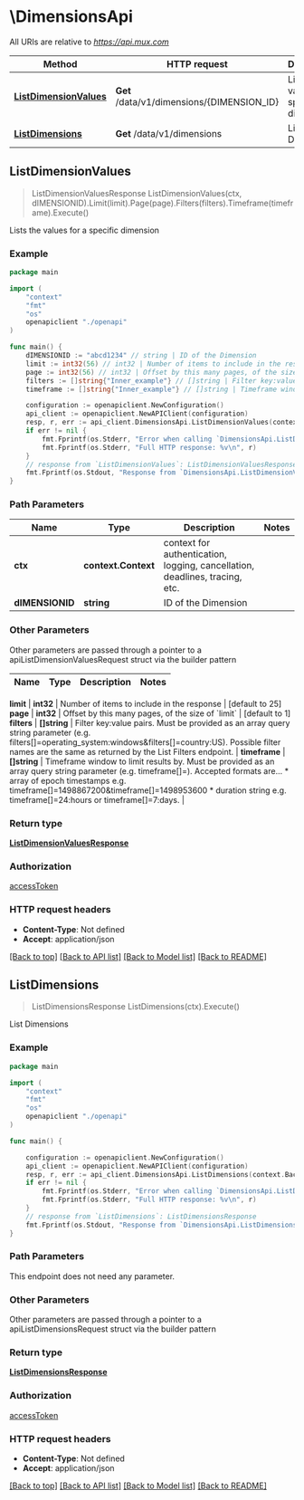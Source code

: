 # \DimensionsApi

All URIs are relative to *https://api.mux.com*

Method | HTTP request | Description
------------- | ------------- | -------------
[**ListDimensionValues**](DimensionsApi.md#ListDimensionValues) | **Get** /data/v1/dimensions/{DIMENSION_ID} | Lists the values for a specific dimension
[**ListDimensions**](DimensionsApi.md#ListDimensions) | **Get** /data/v1/dimensions | List Dimensions



## ListDimensionValues

> ListDimensionValuesResponse ListDimensionValues(ctx, dIMENSIONID).Limit(limit).Page(page).Filters(filters).Timeframe(timeframe).Execute()

Lists the values for a specific dimension



### Example

```go
package main

import (
    "context"
    "fmt"
    "os"
    openapiclient "./openapi"
)

func main() {
    dIMENSIONID := "abcd1234" // string | ID of the Dimension
    limit := int32(56) // int32 | Number of items to include in the response (optional) (default to 25)
    page := int32(56) // int32 | Offset by this many pages, of the size of `limit` (optional) (default to 1)
    filters := []string{"Inner_example"} // []string | Filter key:value pairs. Must be provided as an array query string parameter (e.g. filters[]=operating_system:windows&filters[]=country:US).  Possible filter names are the same as returned by the List Filters endpoint.  (optional)
    timeframe := []string{"Inner_example"} // []string | Timeframe window to limit results by. Must be provided as an array query string parameter (e.g. timeframe[]=). Accepted formats are...   * array of epoch timestamps e.g. timeframe[]=1498867200&timeframe[]=1498953600    * duration string e.g. timeframe[]=24:hours or timeframe[]=7:days.  (optional)

    configuration := openapiclient.NewConfiguration()
    api_client := openapiclient.NewAPIClient(configuration)
    resp, r, err := api_client.DimensionsApi.ListDimensionValues(context.Background(), dIMENSIONID).Limit(limit).Page(page).Filters(filters).Timeframe(timeframe).Execute()
    if err != nil {
        fmt.Fprintf(os.Stderr, "Error when calling `DimensionsApi.ListDimensionValues``: %v\n", err)
        fmt.Fprintf(os.Stderr, "Full HTTP response: %v\n", r)
    }
    // response from `ListDimensionValues`: ListDimensionValuesResponse
    fmt.Fprintf(os.Stdout, "Response from `DimensionsApi.ListDimensionValues`: %v\n", resp)
}
```

### Path Parameters


Name | Type | Description  | Notes
------------- | ------------- | ------------- | -------------
**ctx** | **context.Context** | context for authentication, logging, cancellation, deadlines, tracing, etc.
**dIMENSIONID** | **string** | ID of the Dimension | 

### Other Parameters

Other parameters are passed through a pointer to a apiListDimensionValuesRequest struct via the builder pattern


Name | Type | Description  | Notes
------------- | ------------- | ------------- | -------------

 **limit** | **int32** | Number of items to include in the response | [default to 25]
 **page** | **int32** | Offset by this many pages, of the size of &#x60;limit&#x60; | [default to 1]
 **filters** | **[]string** | Filter key:value pairs. Must be provided as an array query string parameter (e.g. filters[]&#x3D;operating_system:windows&amp;filters[]&#x3D;country:US).  Possible filter names are the same as returned by the List Filters endpoint.  | 
 **timeframe** | **[]string** | Timeframe window to limit results by. Must be provided as an array query string parameter (e.g. timeframe[]&#x3D;). Accepted formats are...   * array of epoch timestamps e.g. timeframe[]&#x3D;1498867200&amp;timeframe[]&#x3D;1498953600    * duration string e.g. timeframe[]&#x3D;24:hours or timeframe[]&#x3D;7:days.  | 

### Return type

[**ListDimensionValuesResponse**](ListDimensionValuesResponse.md)

### Authorization

[accessToken](../README.md#accessToken)

### HTTP request headers

- **Content-Type**: Not defined
- **Accept**: application/json

[[Back to top]](#) [[Back to API list]](../README.md#documentation-for-api-endpoints)
[[Back to Model list]](../README.md#documentation-for-models)
[[Back to README]](../README.md)


## ListDimensions

> ListDimensionsResponse ListDimensions(ctx).Execute()

List Dimensions



### Example

```go
package main

import (
    "context"
    "fmt"
    "os"
    openapiclient "./openapi"
)

func main() {

    configuration := openapiclient.NewConfiguration()
    api_client := openapiclient.NewAPIClient(configuration)
    resp, r, err := api_client.DimensionsApi.ListDimensions(context.Background()).Execute()
    if err != nil {
        fmt.Fprintf(os.Stderr, "Error when calling `DimensionsApi.ListDimensions``: %v\n", err)
        fmt.Fprintf(os.Stderr, "Full HTTP response: %v\n", r)
    }
    // response from `ListDimensions`: ListDimensionsResponse
    fmt.Fprintf(os.Stdout, "Response from `DimensionsApi.ListDimensions`: %v\n", resp)
}
```

### Path Parameters

This endpoint does not need any parameter.

### Other Parameters

Other parameters are passed through a pointer to a apiListDimensionsRequest struct via the builder pattern


### Return type

[**ListDimensionsResponse**](ListDimensionsResponse.md)

### Authorization

[accessToken](../README.md#accessToken)

### HTTP request headers

- **Content-Type**: Not defined
- **Accept**: application/json

[[Back to top]](#) [[Back to API list]](../README.md#documentation-for-api-endpoints)
[[Back to Model list]](../README.md#documentation-for-models)
[[Back to README]](../README.md)

